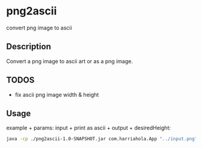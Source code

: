 # png2ascii
convert png image to ascii

## Description
Convert a png image to ascii art or as a png image.

## TODOS
- fix ascii png image width & height

## Usage
example + params: input + print as ascii + output + desiredHeight:
```bash
java -cp ./png2ascii-1.0-SNAPSHOT.jar com.harriahola.App "../input.png" "false" "../output.png" 200 
```